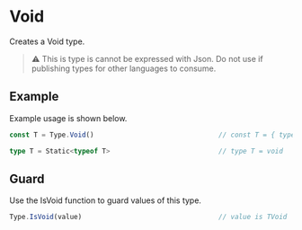 # Void

Creates a Void type.

> ⚠️ This is type is cannot be expressed with Json. Do not use if publishing types for other languages to consume.

## Example

Example usage is shown below.

```typescript
const T = Type.Void()                               // const T = { type: 'void' }

type T = Static<typeof T>                           // type T = void
```

## Guard

Use the IsVoid function to guard values of this type.

```typescript
Type.IsVoid(value)                                  // value is TVoid
```